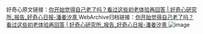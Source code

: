 好奇心原文链接：[你开始觉得自己老了吗？看过这些初老体验再回答 | 好奇心研究所_报告_好奇心日报-潘姜汐熹 ](https://www.qdaily.com/articles/11933.html)
WebArchive归档链接：[你开始觉得自己老了吗？看过这些初老体验再回答 | 好奇心研究所_报告_好奇心日报-潘姜汐熹 ](http://web.archive.org/web/20161027053455/http://www.qdaily.com:80/articles/11933.html)
![image](http://ww3.sinaimg.cn/large/007d5XDply1g3wbevg61fj30u02v3dvu)